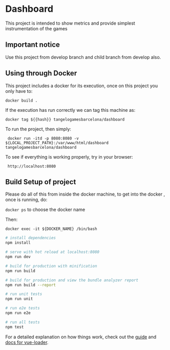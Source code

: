 # Dashboard

This project is intended to show metrics and provide simplest instrumentation of the games 

## Important notice

Use this project from develop branch and child branch from develop also.

## Using through Docker

This project includes a docker for its execution, once on this project you only have to: 

``` docker build . ```

If the execution has run correctly we can tag this machine as: 

``` docker tag ${{hash}} tangelogamesbarcelona/dashboard ```

To run the project, then simply: 

``` docker run -itd -p 8080:8080 -v ${LOCAL_PROJECT_PATH}:/var/www/html/dashboard tangelogamesbarcelona/dashboard```

To see if everything is working properly, try in your browser: 

``` http://localhost:8080```

## Build Setup of project

Please do all of this from inside the docker machine, to get into the docker , once is running, do: 

``` docker ps ``` to choose the docker name 
 
Then: 

``` docker exec -it ${DOCKER_NAME} /bin/bash ```


``` bash
# install dependencies
npm install

# serve with hot reload at localhost:8080
npm run dev

# build for production with minification
npm run build

# build for production and view the bundle analyzer report
npm run build --report

# run unit tests
npm run unit

# run e2e tests
npm run e2e

# run all tests
npm test
```

For a detailed explanation on how things work, check out the [guide](http://vuejs-templates.github.io/webpack/) and [docs for vue-loader](http://vuejs.github.io/vue-loader).
